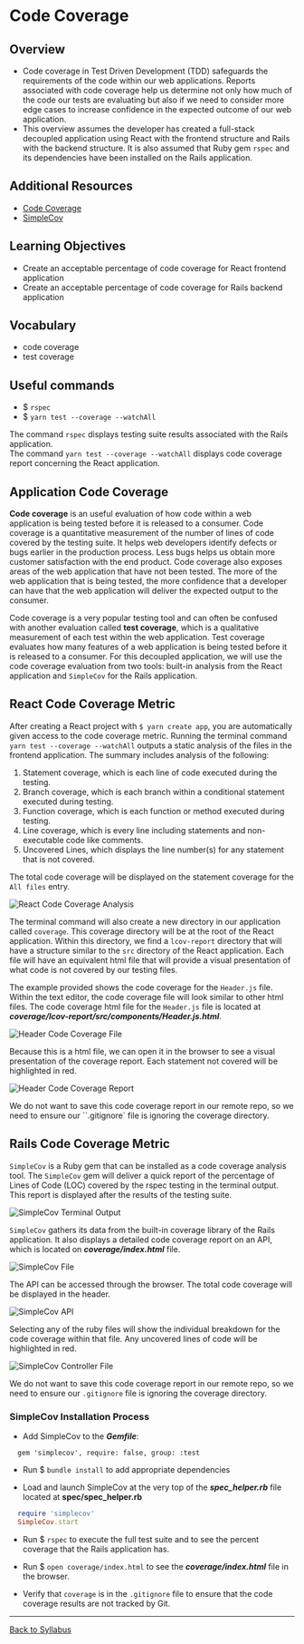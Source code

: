 # Code Coverage  

## Overview  
- Code coverage in Test Driven Development (TDD) safeguards the requirements of the code within our web applications. Reports associated with code coverage help us determine not only how much of the code our tests are evaluating but also if we need to consider more edge cases to increase confidence in the expected outcome of our web application.
- This overview assumes the developer has created a full-stack decoupled application using React with the frontend structure and Rails with the backend structure. It is also assumed that Ruby gem `rspec` and its dependencies have been installed on the Rails application.

## Additional Resources  
- [Code Coverage](https://www.baeldung.com/cs/code-coverage)
- [SimpleCov](https://www.rubydoc.info/gems/simplecov/0.22.0)

## Learning Objectives
- Create an acceptable percentage of code coverage for React frontend application
- Create an acceptable percentage of code coverage for Rails backend application

## Vocabulary
- code coverage
- test coverage

## Useful commands
- $ `rspec`
- $ `yarn test --coverage --watchAll`  

The command `rspec` displays testing suite results associated with the Rails application.  
The command `yarn test --coverage --watchAll` displays code coverage report concerning the React application.

## Application Code Coverage 
**Code coverage** is an useful evaluation of how code within a web application is being tested before it is released to a consumer. Code coverage is a quantitative measurement of the number of lines of code covered by the testing suite. It helps web developers identify defects or bugs earlier in the production process. Less bugs helps us obtain more customer satisfaction with the end product. Code coverage also exposes areas of the web application that have not been tested. The more of the web application that is being tested, the more confidence that a developer can have that the web application will deliver the expected output to the consumer. 

Code coverage is a very popular testing tool and can often be confused with another evaluation called **test coverage**, which is a qualitative measurement of each test within the web application. Test coverage evaluates how many features of a web application is being tested before it is released to a consumer. For this decoupled application, we will use the code coverage evaluation from two tools: built-in analysis from the React application and `SimpleCov` for the Rails application. 

## React Code Coverage Metric
After creating a React project with `$ yarn create app`, you are automatically given access to the code coverage metric. Running the terminal command `yarn test --coverage --watchAll` outputs a static analysis of the files in the frontend application. The summary includes analysis of the following:
1. Statement coverage, which is each line of code executed during the testing.
2. Branch coverage, which is each branch within a conditional statement executed during testing.
3. Function coverage, which is each function or method executed during testing.
4. Line coverage, which is every line including statements and non-executable code like comments.
5. Uncovered Lines, which displays the line number(s) for any statement that is not covered.

The total code coverage will be displayed on the statement coverage for the `All files` entry.  

![React Code Coverage Analysis](./assets/yarn-coverage-term.png)

The terminal command will also create a new directory in our application called `coverage`. This coverage directory will be at the root of the React application. Within this directory, we find a `lcov-report` directory that will have a structure similar to the `src` directory of the React application. Each file will have an equivalent html file that will provide a visual presentation of what code is not covered by our testing files. 

The example provided shows the code coverage for the `Header.js` file. Within the text editor, the code coverage file will look similar to other html files. The code coverage html file for the `Header.js` file is located at ***coverage/lcov-report/src/components/Header.js.html***. 

![Header Code Coverage File](./assets/yarn-coverage-file.png)

Because this is a html file, we can open it in the browser to see a visual presentation of the coverage report. Each statement not covered will be highlighted in red. 

![Header Code Coverage Report](./assets/yarn-coverage-browser.png)

We do not want to save this code coverage report in our remote repo, so we need to ensure our ``.gitignore` file is ignoring the coverage directory.

## Rails Code Coverage Metric
`SimpleCov` is a Ruby gem that can be installed as a code coverage analysis tool. The `SimpleCov` gem will deliver a quick report of the percentage of Lines of Code (LOC) covered by the rspec testing in the terminal output. This report is displayed after the results of the testing suite.

![SimpleCov Terminal Output](./assets/rspec-simplecov-term.png)

`SimpleCov` gathers its data from the built-in coverage library of the Rails application. It also displays a detailed code coverage report on an API, which is located on ***coverage/index.html*** file. 

![SimpleCov File](./assets/simplecov-file.png)

The API can be accessed through the browser. The total code coverage will be displayed in the header. 

![SimpleCov API](./assets/simplecov-browser.png)

Selecting any of the ruby files will show the individual breakdown for the code coverage within that file. Any uncovered lines of code will be highlighted in red.  

![SimpleCov Controller File](./assets/simplecov-controller.png)

We do not want to save this code coverage report in our remote repo, so we need to ensure our `.gitignore` file is ignoring the coverage directory.

### SimpleCov Installation Process 
- Add SimpleCov to the ***Gemfile***:
```Gemfile
  gem 'simplecov', require: false, group: :test
```
- Run $ `bundle install` to add appropriate dependencies

- Load and launch SimpleCov at the very top of the ***spec_helper.rb*** file located at **spec/spec_helper.rb**
```rb
  require 'simplecov'
  SimpleCov.start
```

- Run $ `rspec` to execute the full test suite and to see the percent coverage that the Rails application has.

- Run $ `open coverage/index.html` to see the ***coverage/index.html*** file in the browser. 

- Verify that `coverage` is in the `.gitignore` file to ensure that the code coverage results are not tracked by Git.

---

[Back to Syllabus](../README.md#unit-ten-capstone-project-mvp)
